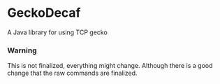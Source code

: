 # GeckoDecaf
A Java library for using TCP gecko

### Warning
This is not finalized, everything might change. Although there is a good change that the raw commands are finalized.

